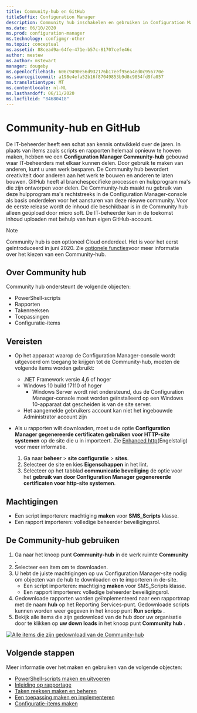 ```yaml
---
title: Community-hub en GitHub
titleSuffix: Configuration Manager
description: Community hub inschakelen en gebruiken in Configuration Manager
ms.date: 06/10/2020
ms.prod: configuration-manager
ms.technology: configmgr-other
ms.topic: conceptual
ms.assetid: 88cead9a-64fe-471e-b57c-81707cefe46c
author: mestew
ms.author: mstewart
manager: dougeby
ms.openlocfilehash: 606c9490e56d932176b17eef95ea4ed0c956770e
ms.sourcegitcommit: a198e4efa52b16f87049853b9d8c9854fd9fa057
ms.translationtype: MT
ms.contentlocale: nl-NL
ms.lasthandoff: 06/11/2020
ms.locfileid: "84680418"
---
```

# <a name="community-hub-and-github"></a>Community-hub en GitHub
<!--3555935, 3555936-->

De IT-beheerder heeft een schat aan kennis ontwikkeld over de jaren. In plaats van items zoals scripts en rapporten helemaal opnieuw te hoeven maken, hebben we een **Configuration Manager Community-hub** gebouwd waar IT-beheerders met elkaar kunnen delen. Door gebruik te maken van anderen, kunt u uren werk besparen. De Community hub bevordert creativiteit door anderen aan het werk te bouwen en anderen te laten bouwen. GitHub heeft al branchespecifieke processen en hulpprogram ma's die zijn ontworpen voor delen. De Community-hub maakt nu gebruik van deze hulpprogram ma's rechtstreeks in de Configuration Manager-console als basis onderdelen voor het aansturen van deze nieuwe community. Voor de eerste release wordt de inhoud die beschikbaar is in de Community hub alleen geüpload door micro soft. De IT-beheerder kan in de toekomst inhoud uploaden met behulp van hun eigen GitHub-account.

> [!Note]  
> Community hub is een optioneel Cloud onderdeel. Het is voor het eerst geïntroduceerd in juni 2020. Zie [optionele functies](install-in-console-updates.md#bkmk_options)voor meer informatie over het kiezen van een Community-hub.

## <a name="about-community-hub"></a>Over Community hub

Community hub ondersteunt de volgende objecten:
- PowerShell-scripts
- Rapporten
- Takenreeksen
- Toepassingen
- Configuratie-items  

## <a name="prerequisites"></a>Vereisten

- Op het apparaat waarop de Configuration Manager-console wordt uitgevoerd om toegang te krijgen tot de Community-hub, moeten de volgende items worden gebruikt:
   - .NET Framework versie 4,6 of hoger
   - Windows 10 build 17110 of hoger
      - Windows Server wordt niet ondersteund, dus de Configuration Manager-console moet worden geïnstalleerd op een Windows 10-apparaat dat gescheiden is van de site server.
   - Het aangemelde gebruikers account kan niet het ingebouwde Administrator account zijn

- Als u rapporten wilt downloaden, moet u de optie **Configuration Manager gegenereerde certificaten gebruiken voor HTTP-site systemen** op de site die u in importeert. Zie [Enhanced http](/sccm/core/plan-design/hierarchy/enhanced-http)(Engelstalig) voor meer informatie.
   1. Ga naar **beheer**  >  **site configuratie**  >  **sites**.
   1. Selecteer de site en kies **Eigenschappen** in het lint.
   1. Selecteer op het tabblad **communicatie beveiliging** de optie voor het **gebruik van door Configuration Manager gegenereerde certificaten voor http-site systemen**.

## <a name="permissions"></a>Machtigingen

- Een script importeren: machtiging **maken** voor **SMS_Scripts** klasse.
- Een rapport importeren: volledige beheerder beveiligingsrol.


## <a name="use-the-community-hub"></a>De Community-hub gebruiken

1. Ga naar het knoop punt **Community-hub** in de werk ruimte **Community** .
1. Selecteer een item om te downloaden.
1. U hebt de juiste machtigingen op uw Configuration Manager-site nodig om objecten van de hub te downloaden en te importeren in de-site.
    - Een script importeren: machtiging **maken** voor SMS_Scripts klasse.
    - Een rapport importeren: volledige beheerder beveiligingsrol.
1. Gedownloade rapporten worden geïmplementeerd naar een rapportmap met de naam **hub** op het Reporting Services-punt. Gedownloade scripts kunnen worden weer gegeven in het knoop punt **Run scripts** .
1. Bekijk alle items die zijn gedownload van de hub door uw organisatie door te klikken op **uw down loads** in het knoop punt **Community hub** .

[![Alle items die zijn gedownload van de Community-hub](./media/3555935-community-hub-downloads.png)](./media/3555935-community-hub-downloads.png#lightbox)


## <a name="next-steps"></a>Volgende stappen

Meer informatie over het maken en gebruiken van de volgende objecten:

- [PowerShell-scripts maken en uitvoeren](../../../apps/deploy-use/create-deploy-scripts.md)
- [Inleiding op rapportage](introduction-to-reporting.md)
- [Taken reeksen maken en beheren](../../../osd/deploy-use/manage-task-sequences-to-automate-tasks.md)
- [Een toepassing maken en implementeren](../../../apps/get-started/create-and-deploy-an-application.md)
- [Configuratie-items maken](../../../compliance/deploy-use/create-configuration-items.md)